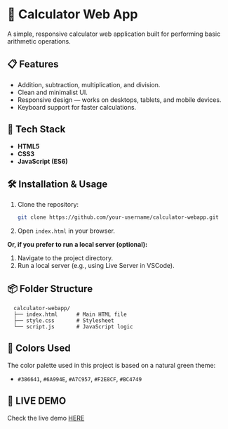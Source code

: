 # 🧮 Calculator Web App

A simple, responsive calculator web application built for performing basic arithmetic operations.  

## 📋 Features  
- Addition, subtraction, multiplication, and division.  
- Clean and minimalist UI.  
- Responsive design — works on desktops, tablets, and mobile devices.  
- Keyboard support for faster calculations.  

## 🚀 Tech Stack  
- **HTML5**  
- **CSS3**  
- **JavaScript (ES6)**  

## 🛠️ Installation & Usage  
1. Clone the repository:  
   ```bash
   git clone https://github.com/your-username/calculator-webapp.git
   ```
2. Open ```index.html``` in your browser.
   
**Or, if you prefer to run a local server (optional):**

1. Navigate to the project directory.
2. Run a local server (e.g., using Live Server in VSCode).

## 📦 Folder Structure

```plaintext
  calculator-webapp/
  ├── index.html      # Main HTML file
  ├── style.css       # Stylesheet
  └── script.js       # JavaScript logic
 ```
## 🎨 Colors Used

The color palette used in this project is based on a natural green theme:
  * ```#386641```, ```#6A994E```, ```#A7C957```, ```#F2E8CF```, ```#BC4749```
    
## 🚀 LIVE DEMO

Check the live demo [HERE](https://rhuanlucasdev.github.io/theodinproject-Calculator/)

